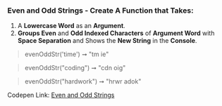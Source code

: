 ### Even and Odd Strings - Create A Function that Takes:  

1. A **Lowercase Word** as an **Argument**.
1. **Groups Even** and **Odd Indexed Characters** of **Argument Word** with **Space Separation** and Shows the **New String** in the **Console**.

> evenOddStr('time') ➞ "tm ie"  

> evenOddStr("coding") ➞ "cdn oig" 

> evenOddStr("hardwork") ➞ "hrwr adok" 

Codepen Link: [Even and Odd Strings](https://codepen.io/javascriptstudent/pen/dyOqzXo)